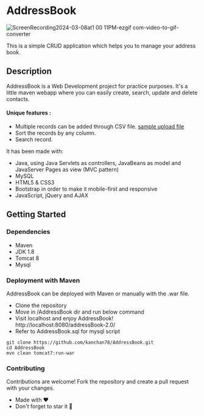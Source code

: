 # AddressBook 
![ScreenRecording2024-03-08at1 00 11PM-ezgif com-video-to-gif-converter](https://github.com/kanchan78/AddressBook/assets/65346420/46dda36c-e225-43e7-b8e3-b7cce21cdfc2)



This is a simple CRUD application which helps you to manage your address book.

## Description

AddressBook is a Web Development project for practice purposes. It's a little maven webapp where you can easily create, search, update and delete contacts.

#### Unique features :
* Multiple records can be added through CSV file. [sample upload file](https://docs.google.com/spreadsheets/d/1iFew9bbMiBQdCDlhH689cOFc6vWG5z-IrtaZyyGamWU/edit?usp=sharing)
* Sort the records by any column.
* Search record.

It has been made with:
* Java, using Java Servlets as controllers, JavaBeans as model and JavaServer Pages as view (MVC pattern)
* MySQL
* HTML5 & CSS3
* Bootstrap in order to make it mobile-first and responsive
* JavaScript, jQuery and AJAX

## Getting Started

### Dependencies

* Maven
* JDK 1.8
* Tomcat 8
* Mysql 

### Deployment with Maven

AddressBook can be deployed with Maven or manually with the .war file.

* Clone the repository
* Move in /AddressBook dir and run below command
* Visit localhost and enjoy AddressBook!
  http://localhost:8080/addressBook-2.0/
* Refer to AddressBook.sql for mysql script
```
git clone https://github.com/kanchan78/AddressBook.git
cd AddressBook
mvn clean tomcat7:run-war
```

### Contributing
Contributions are welcome! Fork the repository and create a pull request with your changes.

* Made with ❤ 
* Don't forget to star it 🌟
